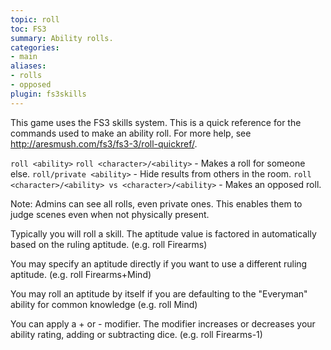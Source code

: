```yaml
---
topic: roll
toc: FS3
summary: Ability rolls.
categories:
- main
aliases:
- rolls
- opposed
plugin: fs3skills
---
```

This game uses the FS3 skills system.  This is a quick reference for the commands used to make an ability roll.  For more help, see http://aresmush.com/fs3/fs3-3/roll-quickref/.

`roll <ability>`
`roll <character>/<ability>` - Makes a roll for someone else.
`roll/private <ability>` - Hide results from others in the room.
`roll <character>/<ability> vs <character>/<ability>` - Makes an opposed roll.

Note:  Admins can see all rolls, even private ones.  This enables them to judge scenes even when not physically present.

Typically you will roll a skill.  The aptitude value is factored in automatically based on the ruling aptitude.  (e.g. roll Firearms)

You may specify an aptitude directly if you want to use a different ruling aptitude.  (e.g. roll Firearms+Mind)

You may roll an aptitude by itself if you are defaulting to the "Everyman" ability for common knowledge (e.g. roll Mind)

You can apply a + or - modifier.  The modifier increases or decreases your ability rating, adding or subtracting dice.  (e.g. roll Firearms-1)

